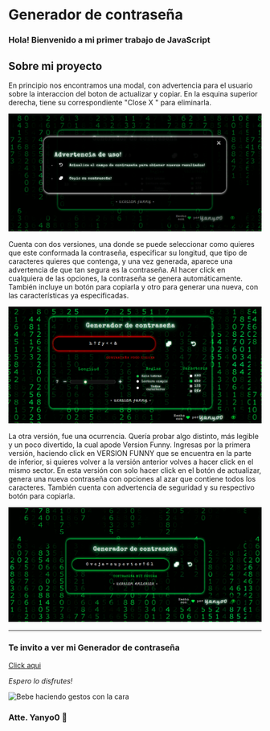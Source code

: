# Generador de contraseña

### Hola! Bienvenido a mi primer trabajo de JavaScript

## Sobre mi proyecto

En principio nos encontramos una modal, con advertencia para el usuario sobre la interaccion del boton de actualizar y copiar. 
En la esquina superior derecha, tiene su correspondiente "Close X " para eliminarla.

![Portada de la modal](/img/modal.png)

Cuenta con dos versiones, una donde se puede seleccionar como quieres que este conformada la contraseña, especificar su longitud, que tipo de caracteres quieres que contenga, y una vez generada, aparece una advertencia de que tan segura es la contraseña. 
Al hacer click en cualquiera de las opciones, la contraseña se genera automáticamente.
También incluye un botón para copiarla y otro para generar una nueva, con las características ya especificadas.

![Portada del generador de contraseña](/img/newVersionNormal.png)

La otra versión, fue una ocurrencia. Quería probar algo distinto, más legible y un poco divertido, la cual apode Version Funny. Ingresas por la primera versión, haciendo click en VERSION FUNNY que se encuentra en la parte de inferior, si quieres volver a la  versión anterior volves a hacer click en el mismo sector.
En esta versión con solo hacer click en el botón de actualizar, genera una nueva contraseña con opciones al azar que contiene todos los caracteres. También cuenta con advertencia de seguridad y su respectivo botón para copiarla.

![Portada del generador de contraseña versión funny](/img/versionFunny.png)

---

### Te invito a ver mi Generador de contraseña

[Click aqui](https://yanyo0.github.io/passwordGenerator/)


*Espero lo disfrutes!*     

![Bebe haciendo gestos con la cara](https://c.tenor.com/Id36nHXBLqcAAAAC/baby-eyebrow-raised.gif)


### Atte. Yanyo0 🐽



